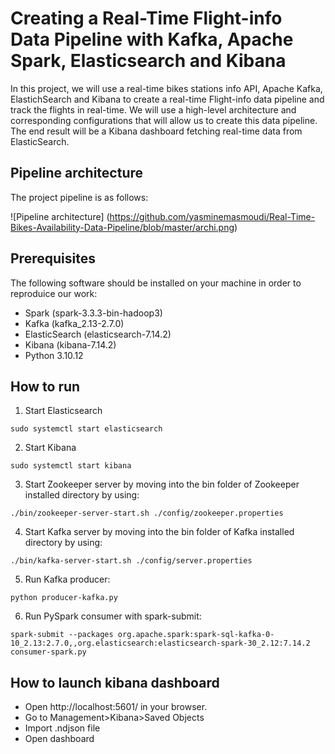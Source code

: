 # Creating a Real-Time Flight-info Data Pipeline with Kafka, Apache Spark, Elasticsearch and Kibana

In this project, we will use a real-time bikes stations info API, Apache Kafka, ElastichSearch and Kibana to create a real-time Flight-info data pipeline and track the flights in real-time. We will use a high-level architecture and
corresponding configurations that will allow us to create this data pipeline. The end result will be a Kibana dashboard fetching real-time data from ElasticSearch.


## Pipeline architecture
The project pipeline is as follows:

![Pipeline architecture] (https://github.com/yasminemasmoudi/Real-Time-Bikes-Availability-Data-Pipeline/blob/master/archi.png)

## Prerequisites
The following software should be installed on your machine in order to reproduice our work:

- Spark (spark-3.3.3-bin-hadoop3)
- Kafka (kafka_2.13-2.7.0)
- ElasticSearch (elasticsearch-7.14.2)
- Kibana (kibana-7.14.2)
- Python 3.10.12

## How to run
1. Start Elasticsearch

`sudo systemctl start elasticsearch ` 

2. Start Kibana

`sudo systemctl start kibana ` 

3. Start Zookeeper server by moving into the bin folder of Zookeeper installed directory by using:

`./bin/zookeeper-server-start.sh ./config/zookeeper.properties`

4. Start Kafka server by moving into the bin folder of Kafka installed directory by using:

`./bin/kafka-server-start.sh ./config/server.properties`

5. Run Kafka producer:

`python producer-kafka.py`

6. Run PySpark consumer with spark-submit:

`spark-submit --packages org.apache.spark:spark-sql-kafka-0-10_2.13:2.7.0,,org.elasticsearch:elasticsearch-spark-30_2.12:7.14.2 consumer-spark.py`

## How to launch kibana dashboard

- Open http://localhost:5601/ in your browser.
- Go to Management>Kibana>Saved Objects
- Import .ndjson file
- Open dashboard










